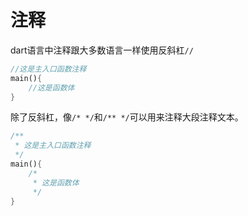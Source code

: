 # 注释

dart语言中注释跟大多数语言一样使用反斜杠`//`

``` dart
//这是主入口函数注释
main(){
    //这是函数体
}
```

除了反斜杠，像`/* */`和`/** */`可以用来注释大段注释文本。

``` dart
/**
 * 这是主入口函数注释
 */
main(){
    /*
     * 这是函数体
     */
}
```